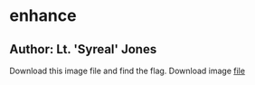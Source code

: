 # enhance

## Author: Lt. 'Syreal' Jones

Download this image file and find the flag.
Download image [file](./drawing.flag.svg)
